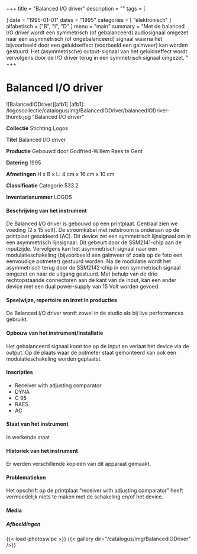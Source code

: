+++
title = "Balanced I/O driver"
description = ""
tags = [

]
date = "1995-01-01"
dates = "1995"
categories = [
    "elektronisch"
]
alfabetisch = ["B", "I", "D"
]
menu = "main"
summary = "Met de balanced I/O driver wordt een symmetrisch (of gebalanceerd) audiosignaal omgezet naar een asymmetrisch (of ongebalanceerd) signaal waarna het bijvoorbeeld door een geluidseffect (voorbeeld een galmveer) kan worden gestuurd. Het (asymmetrische) output-signaal van het geluidseffect wordt vervolgens door de I/O driver terug in een symmetrisch signaal omgezet. "
+++

# Balanced I/O driver

![BalancedIODriver][afb1]
[afb1]: /logoscollectie/catalogus/img/BalancedIODriver/balancedIODriver-thumb.jpg "Balanced I/O driver"

**Collectie**
Stichting Logos

**Titel**
Balanced I/O driver

**Productie**
Gebouwd door Godfried-Willem Raes te Gent

**Datering**
1995

**Afmetingen**
H x B x L: 4 cm x 16 cm x 10 cm

**Classificatie**
Categorie 533.2

**Inventarisnummer**
LOGOS

#### Beschrijving van het instrument
De Balanced I/O driver is gebouwd op een printplaat. Centraal zien we voeding (2 x 15 volt). De stroomkabel met netstroom is onderaan op de printplaat gesoldeerd (AC).
Dit device zet een symmetrisch lijnsignaal om in een asymmetrisch lijnsignaal. Dit gebeurt door de SSM2141-chip aan de inputzijde. Vervolgens kan het asymmetrisch signaal naar een modulatieschakeling (bijvoorbeeld een galmveer of zoals op de foto een eenvoudige potmeter) gestuurd worden. Na de modulatie wordt het asymmetrisch terug door de SSM2142-chip in een symmetrisch signaal omgezet en naar de uitgang gestuurd.
Met behulp van de drie rechtopstaande connectoren aan de kant van de input, kan een ander device met een dual power-supply van 15 Volt worden gevoed.

#### Speelwijze, repertoire en inzet in producties
De Balanced I/O driver wordt zowel in de studio als bij live performances gebruikt.

#### Opbouw van het instrument/installatie
Het gebalanceerd signaal komt toe op de input en verlaat het device via de output. Op de plaats waar de potmeter staat gemonteerd kan ook een modulatieschakeling worden geplaatst.

#### Inscripties
- Receiver with adjusting comparator
- DYNA
- C 95
- RAES
- AC


#### Staat van het instrument
In werkende staat

#### Historiek van het instrument
Er werden verschillende kopieën van dit apparaat gemaakt.

#### Problematieken
Het opschrift op de printplaat “receiver with adjusting comparator” heeft vermoedelijk niets te maken met de schakeling en/of het device. 

#### Media
##### Afbeeldingen
{{< load-photoswipe >}}
{{< gallery dir="/catalogus/img/BalancedIODriver" />}}

